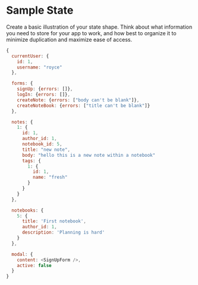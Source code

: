 # Sample State

Create a basic illustration of your state shape. Think about what information you need to store for your app to work, and how best to organize it to minimize duplication and maximize ease of access.

```js
{
  currentUser: {
    id: 1,
    username: "royce"
  },

  forms: {
    signUp: {errors: []},
    logIn: {errors: []},
    createNote: {errors: ["body can't be blank"]},
    createNoteBook: {errors: ["title can't be blank"]}
  },

  notes: {
    1: {
      id: 1,
      author_id: 1,
      notebook_id: 5,
      title: "new note",
      body: "hello this is a new note within a notebook"
      tags: {
        1: {
          id: 1,
          name: "fresh"
        }
      }
    }
  },

  notebooks: {
    5: {
      title: 'First notebook',
      author_id: 1,
      description: 'Planning is hard'
    }
  },

  modal: {
    content: <SignUpForm />,
    active: false
  }
}
```
